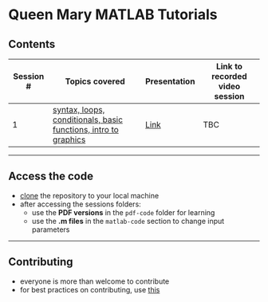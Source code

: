 # Queen Mary MATLAB Tutorials

## Contents

| Session # | Topics covered | Presentation | Link to recorded video session | 
| ------------- | ------------- | ------------- | ------------- | 
| 1 | [syntax, loops, conditionals, basic functions, intro to graphics](https://github.com/mughees-asif/matlab-qmul/tree/master/session1-basics) | [Link](https://github.com/mughees-asif/matlab-qmul/blob/master/session1-basics/session1_powerpoint.pdf) | TBC | 

------------------------------------------------

## Access the code

* [clone](https://docs.github.com/en/free-pro-team@latest/github/creating-cloning-and-archiving-repositories/cloning-a-repository#cloning-a-repository-to-github-desktop) the repository to your local machine
* after accessing the sessions folders:
	* use the **PDF versions** in the `pdf-code` folder for learning
	* use the **.m files** in the `matlab-code` section to change input parameters

------------------------------------------------

## Contributing

* everyone is more than welcome to contribute 
* for best practices on contributing, use [this](https://gist.github.com/MarcDiethelm/7303312)
